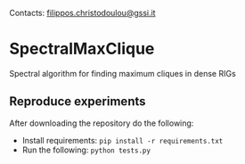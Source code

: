 Contacts: <filippos.christodoulou@gssi.it>

# SpectralMaxClique
Spectral algorithm for finding maximum cliques in dense RIGs

## Reproduce experiments

After downloading the repository do the following:
- Install requirements: `pip install -r requirements.txt`
- Run the following: `python tests.py`
